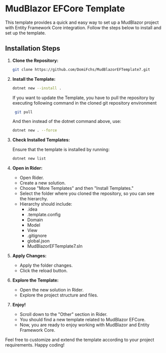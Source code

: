 # MudBlazor EFCore Template

This template provides a quick and easy way to set up a MudBlazor project with Entity Framework Core integration. Follow the steps below to install and set up the template.

## Installation Steps

1. **Clone the Repository:**

    ```bash
    git clone https://github.com/DomiFchs/MudBlazorEFTemplate7.git
    ```

2. **Install the Template:**

    ```bash
    dotnet new --install .
    ```

    If you want to update the Template, you have to pull the repository by executing following command in the cloned git repository environment
   ```bash
    git pull
    ```

   And then instead of the dotnet command above, use:
    ```bash
    dotnet new . --force
    ```

4. **Check Installed Templates:**

    Ensure that the template is installed by running:

    ```bash
    dotnet new list
    ```

5. **Open in Rider:**

    - Open Rider.
    - Create a new solution.
    - Choose "More Templates" and then "Install Templates."
    - Select the folder where you cloned the repository, so you can see the hierarchy.
    - Hierarchy should include:
        - .idea
        - .template.config
        - Domain
        - Model
        - View
        - .gitignore
        - global.json
        - MudBlazorEFTemplate7.sln

6. **Apply Changes:**

    - Apply the folder changes.
    - Click the reload button.

7. **Explore the Template:**

    - Open the new solution in Rider.
    - Explore the project structure and files.
    
8. **Enjoy!**

    - Scroll down to the "Other" section in Rider.
    - You should find a new template related to MudBlazor EFCore.
    - Now, you are ready to enjoy working with MudBlazor and Entity Framework Core.

Feel free to customize and extend the template according to your project requirements. Happy coding!
